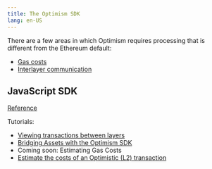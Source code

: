 ```yaml
---
title: The Optimism SDK
lang: en-US
---
```


There are a few areas in which Optimism requires processing that is different from the Ethereum default:

- [Gas costs](../developers/build/transaction-fees.md)
- [Interlayer communication](../developers/bridge/basics.md)

## JavaScript SDK

[Reference](https://sdk.optimism.io/)

Tutorials:
- [Viewing transactions between layers](https://github.com/ethereum-optimism/optimism-tutorial/tree/main/sdk-view-tx)
- [Bridging Assets with the Optimism SDK](https://github.com/ethereum-optimism/optimism-tutorial/tree/main/cross-dom-bridge)
- Coming soon: Estimating Gas Costs
- [Estimate the costs of an Optimistic (L2) transaction](https://github.com/ethereum-optimism/optimism-tutorial/tree/main/sdk-estimate-gas)